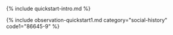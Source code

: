 {% include quickstart-intro.md %}

{% include observation-quickstart1.md category="social-history" code1="86645-9" %}
